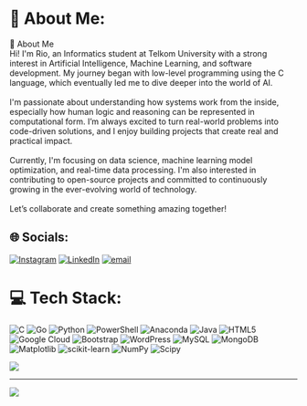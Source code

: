 # 💫 About Me:
👋 About Me<br>Hi! I'm Rio, an Informatics student at Telkom University with a strong interest in Artificial Intelligence, Machine Learning, and software development. My journey began with low-level programming using the C language, which eventually led me to dive deeper into the world of AI.<br><br>I'm passionate about understanding how systems work from the inside, especially how human logic and reasoning can be represented in computational form. I’m always excited to turn real-world problems into code-driven solutions, and I enjoy building projects that create real and practical impact.<br><br>Currently, I'm focusing on data science, machine learning model optimization, and real-time data processing. I'm also interested in contributing to open-source projects and committed to continuously growing in the ever-evolving world of technology.<br><br>Let’s collaborate and create something amazing together!


## 🌐 Socials:
[![Instagram](https://img.shields.io/badge/Instagram-%23E4405F.svg?logo=Instagram&logoColor=white)](https://instagram.com/riofrmnr) [![LinkedIn](https://img.shields.io/badge/LinkedIn-%230077B5.svg?logo=linkedin&logoColor=white)](https://www.linkedin.com/in/rio-firman-064ab4239) [![email](https://img.shields.io/badge/Email-D14836?logo=gmail&logoColor=white)](mailto:firmanrio59@gmail.com) 

# 💻 Tech Stack:
![C](https://img.shields.io/badge/c-%2300599C.svg?style=for-the-badge&logo=c&logoColor=white) ![Go](https://img.shields.io/badge/go-%2300ADD8.svg?style=for-the-badge&logo=go&logoColor=white) ![Python](https://img.shields.io/badge/python-3670A0?style=for-the-badge&logo=python&logoColor=ffdd54) ![PowerShell](https://img.shields.io/badge/PowerShell-%235391FE.svg?style=for-the-badge&logo=powershell&logoColor=white) ![Anaconda](https://img.shields.io/badge/Anaconda-%2344A833.svg?style=for-the-badge&logo=anaconda&logoColor=white) ![Java](https://img.shields.io/badge/java-%23ED8B00.svg?style=for-the-badge&logo=openjdk&logoColor=white) ![HTML5](https://img.shields.io/badge/html5-%23E34F26.svg?style=for-the-badge&logo=html5&logoColor=white) ![Google Cloud](https://img.shields.io/badge/GoogleCloud-%234285F4.svg?style=for-the-badge&logo=google-cloud&logoColor=white) ![Bootstrap](https://img.shields.io/badge/bootstrap-%238511FA.svg?style=for-the-badge&logo=bootstrap&logoColor=white) ![WordPress](https://img.shields.io/badge/WordPress-%23117AC9.svg?style=for-the-badge&logo=WordPress&logoColor=white) ![MySQL](https://img.shields.io/badge/mysql-4479A1.svg?style=for-the-badge&logo=mysql&logoColor=white) ![MongoDB](https://img.shields.io/badge/MongoDB-%234ea94b.svg?style=for-the-badge&logo=mongodb&logoColor=white) ![Matplotlib](https://img.shields.io/badge/Matplotlib-%23ffffff.svg?style=for-the-badge&logo=Matplotlib&logoColor=black) ![scikit-learn](https://img.shields.io/badge/scikit--learn-%23F7931E.svg?style=for-the-badge&logo=scikit-learn&logoColor=white) ![NumPy](https://img.shields.io/badge/numpy-%23013243.svg?style=for-the-badge&logo=numpy&logoColor=white) ![Scipy](https://img.shields.io/badge/SciPy-%230C55A5.svg?style=for-the-badge&logo=scipy&logoColor=%white)

![](https://github-readme-stats.vercel.app/api/top-langs/?username=rfirmn&theme=dark&hide_border=false&include_all_commits=false&count_private=false&layout=compact)

---
[![](https://visitcount.itsvg.in/api?id=rfirmn&icon=0&color=0)](https://visitcount.itsvg.in)

<!-- Proudly created with GPRM ( https://gprm.itsvg.in ) -->
